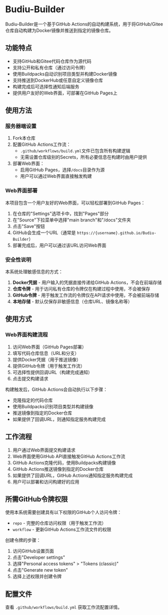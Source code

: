 # Budiu-Builder

Budiu-Builder是一个基于GitHub Actions的自动构建系统，用于将GitHub/Gitee仓库自动构建为Docker镜像并推送到指定的镜像仓库。

## 功能特点

- 支持GitHub和Gitee代码仓库作为源代码
- 支持公开和私有仓库（通过访问令牌）
- 使用Buildpacks自动识别项目类型并构建Docker镜像
- 支持推送到DockerHub或任意自定义镜像仓库
- 构建完成后可选择性通知后端服务
- 提供用户友好的Web界面，可部署在GitHub Pages上

## 使用方法

### 服务器端设置

1. Fork本仓库
2. 配置GitHub Actions工作流：
   - `.github/workflows/build.yml`文件已包含所有构建逻辑
   - 无需设置仓库级别的Secrets，所有必要信息在构建时由用户提供
3. 部署Web界面：
   - 启用GitHub Pages，选择`/docs`目录作为源
   - 用户可以通过Web界面直接触发构建

### Web界面部署

本项目包含一个用户友好的Web界面，可以轻松部署到GitHub Pages：

1. 在仓库的"Settings"选项卡中，找到"Pages"部分
2. 在"Source"下拉菜单中选择"main branch"和"/docs"文件夹
3. 点击"Save"按钮
4. GitHub会生成一个URL（通常是 `https://{username}.github.io/Budiu-Builder`）
5. 部署完成后，用户可以通过该URL访问Web界面

### 安全性说明

本系统处理敏感信息的方式：

1. **Docker凭据** - 用户输入的凭据直接传递给GitHub Actions，不会在前端存储
2. **仓库令牌** - 用于访问私有仓库的令牌仅在构建过程中使用，不会被保存
3. **GitHub令牌** - 用于触发工作流的令牌仅在API请求中使用，不会被前端存储
4. **本地存储** - 默认仅保存非敏感信息（仓库URL、镜像名称等）

## 使用方式

### Web界面构建流程

1. 访问Web界面（GitHub Pages部署）
2. 填写代码仓库信息（URL和分支）
3. 提供Docker凭据（用于推送镜像）
4. 提供GitHub令牌（用于触发工作流）
5. 可选择性提供回调URL（构建完成通知）
6. 点击提交构建请求

构建触发后，GitHub Actions会自动执行以下步骤：
- 克隆指定的代码仓库
- 使用Buildpacks识别项目类型并构建镜像
- 推送镜像到指定的Docker仓库
- 如果提供了回调URL，则通知指定服务构建完成

## 工作流程

1. 用户通过Web界面提交构建请求
2. Web界面使用GitHub API直接触发GitHub Actions工作流
3. GitHub Actions克隆代码，使用Buildpacks构建镜像
4. GitHub Actions推送镜像到指定的Docker仓库
5. 如果提供了回调URL，GitHub Actions通知指定服务构建完成
6. 用户可以部署和访问构建好的应用

## 所需GitHub令牌权限

使用本系统需要创建具有以下权限的GitHub个人访问令牌：

- `repo` - 完整的仓库访问权限（用于触发工作流）
- `workflow` - 更新GitHub Actions工作流文件的权限

创建令牌的步骤：
1. 访问GitHub设置页面
2. 点击"Developer settings"
3. 选择"Personal access tokens" > "Tokens (classic)"
4. 点击"Generate new token"
5. 选择上述权限并创建令牌

## 配置文件

查看 `.github/workflows/build.yml` 获取工作流配置详情。